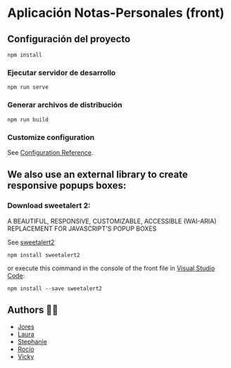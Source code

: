 # Aplicación Notas-Personales (front)

## Configuración del proyecto

```
npm install
```

### Ejecutar servidor de desarrollo

```
npm run serve
```

### Generar archivos de distribución

```
npm run build
```

### Customize configuration

See [Configuration Reference](https://cli.vuejs.org/config/).

## We also use an external library to create responsive popups boxes:

### Download sweetalert 2:

A BEAUTIFUL, RESPONSIVE, CUSTOMIZABLE, ACCESSIBLE (WAI-ARIA) REPLACEMENT FOR JAVASCRIPT'S POPUP BOXES

See [sweetalert2](https://sweetalert2.github.io/)

```
npm install sweetalert2
```

or execute this command in the console of the front file in [Visual Studio Code](https://code.visualstudio.com/):

```
npm install --save sweetalert2
```

## Authors 👩‍💻

- [Jores](https://gitlab.com/joresatte)
- [Laura](https://gitlab.com/Laurafarrerdev)
- [Stephanie](https://gitlab.com/Stephanie_marin)
- [Rocío](https://gitlab.com/rocio.gabriela.03c)
- [Vicky](https://gitlab.com/vickypineli)
